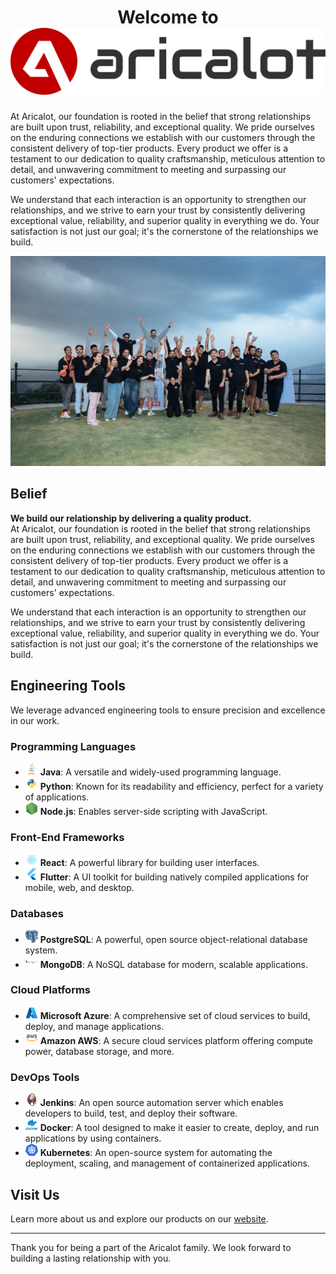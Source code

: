 <div align="center">

# Welcome to ![Aricalot Logo](./assets/logo_aricalot.png)

</div>

At Aricalot, our foundation is rooted in the belief that strong relationships are built upon trust, reliability, and exceptional quality. We pride ourselves on the enduring connections we establish with our customers through the consistent delivery of top-tier products. Every product we offer is a testament to our dedication to quality craftsmanship, meticulous attention to detail, and unwavering commitment to meeting and surpassing our customers' expectations.

We understand that each interaction is an opportunity to strengthen our relationships, and we strive to earn your trust by consistently delivering exceptional value, reliability, and superior quality in everything we do. Your satisfaction is not just our goal; it's the cornerstone of the relationships we build.

![Team Photo](./assets/DSC_7873-scaled.webp)

## Belief

**We build our relationship by delivering a quality product.**  
At Aricalot, our foundation is rooted in the belief that strong relationships are built upon trust, reliability, and exceptional quality. We pride ourselves on the enduring connections we establish with our customers through the consistent delivery of top-tier products. Every product we offer is a testament to our dedication to quality craftsmanship, meticulous attention to detail, and unwavering commitment to meeting and surpassing our customers' expectations.

We understand that each interaction is an opportunity to strengthen our relationships, and we strive to earn your trust by consistently delivering exceptional value, reliability, and superior quality in everything we do. Your satisfaction is not just our goal; it's the cornerstone of the relationships we build.

## Engineering Tools

We leverage advanced engineering tools to ensure precision and excellence in our work.

### Programming Languages

- <code><img height="20" alt="java" src="https://raw.githubusercontent.com/github/explore/master/topics/java/java.png"></code> **Java**: A versatile and widely-used programming language.
- <code><img height="20" alt="python" src="https://raw.githubusercontent.com/github/explore/master/topics/python/python.png"></code> **Python**: Known for its readability and efficiency, perfect for a variety of applications.
- <code><img height="20" alt="nodejs" src="https://raw.githubusercontent.com/github/explore/master/topics/nodejs/nodejs.png"></code> **Node.js**: Enables server-side scripting with JavaScript.

### Front-End Frameworks

- <code><img height="20" alt="react" src="https://raw.githubusercontent.com/github/explore/master/topics/react/react.png"></code> **React**: A powerful library for building user interfaces.
- <code><img height="20" alt="flutter" src="https://raw.githubusercontent.com/github/explore/master/topics/flutter/flutter.png"></code> **Flutter**: A UI toolkit for building natively compiled applications for mobile, web, and desktop.

### Databases

- <code><img height="20" alt="postgres" src="https://raw.githubusercontent.com/github/explore/master/topics/postgresql/postgresql.png"></code> **PostgreSQL**: A powerful, open source object-relational database system.
- <code><img height="20" alt="mongodb" src="https://raw.githubusercontent.com/github/explore/master/topics/mongodb/mongodb.png"></code> **MongoDB**: A NoSQL database for modern, scalable applications.

### Cloud Platforms

- <code><img height="20" alt="azure" src="https://raw.githubusercontent.com/github/explore/master/topics/azure/azure.png"></code> **Microsoft Azure**: A comprehensive set of cloud services to build, deploy, and manage applications.
- <code><img height="20" alt="aws" src="https://raw.githubusercontent.com/github/explore/master/topics/aws/aws.png"></code> **Amazon AWS**: A secure cloud services platform offering compute power, database storage, and more.

### DevOps Tools

- <code><img height="20" alt="jenkins" src="https://raw.githubusercontent.com/github/explore/master/topics/jenkins/jenkins.png"></code> **Jenkins**: An open source automation server which enables developers to build, test, and deploy their software.
- <code><img height="20" alt="docker" src="https://raw.githubusercontent.com/github/explore/master/topics/docker/docker.png"></code> **Docker**: A tool designed to make it easier to create, deploy, and run applications by using containers.
- <code><img height="20" alt="kubernetes" src="https://raw.githubusercontent.com/github/explore/master/topics/kubernetes/kubernetes.png"></code> **Kubernetes**: An open-source system for automating the deployment, scaling, and management of containerized applications.

## Visit Us

Learn more about us and explore our products on our [website](https://aricalot.com/).

---

Thank you for being a part of the Aricalot family. We look forward to building a lasting relationship with you.